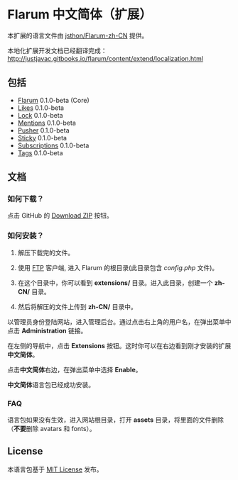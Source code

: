 # Flarum 中文简体（扩展）

本扩展的语言文件由 [jsthon/Flarum-zh-CN](https://github.com/jsthon/Flarum-zh-CN) 提供。

本地化扩展开发文档已经翻译完成：<http://justjavac.gitbooks.io/flarum/content/extend/localization.html>

## 包括

- [Flarum](https://github.com/flarum/core) 0.1.0-beta (Core)
- [Likes](https://github.com/flarum/likes) 0.1.0-beta
- [Lock](https://github.com/flarum/lock) 0.1.0-beta
- [Mentions](https://github.com/flarum/mentions) 0.1.0-beta
- [Pusher](https://github.com/flarum/pusher) 0.1.0-beta
- [Sticky](https://github.com/flarum/sticky) 0.1.0-beta
- [Subscriptions](https://github.com/flarum/subscriptions) 0.1.0-beta
- [Tags](https://github.com/flarum/tags) 0.1.0-beta

## 文档

### 如何下载？

点击 GitHub 的 [Download ZIP](https://github.com/Flarum-Chinese/Flarum-zh-CN/archive/master.zip) 按钮。

### 如何安装？

1. 解压下载完的文件。

2. 使用 [FTP](http://en.wikipedia.org/wiki/File_Transfer_Protocol) 客户端, 进入 Flarum 的根目录(此目录包含 *config.php* 文件)。

3. 在这个目录中，你可以看到 **extensions/** 目录。进入此目录，创建一个 **zh-CN/** 目录。

4. 然后将解压的文件上传到 **zh-CN/** 目录中。

以管理员身份登陆网站，进入管理后台。通过点击右上角的用户名，在弹出菜单中点击 **Administration** 链接。

在左侧的导航中，点击 **Extensions** 按钮。这时你可以在右边看到刚才安装的扩展**中文简体**。

点击**中文简体**右边，在弹出菜单中选择 **Enable**。

**中文简体**语言包已经成功安装。

### FAQ

语言包如果没有生效，进入网站根目录，打开 **assets** 目录，将里面的文件删除（**不要**删除 avatars 和 fonts）。

## License

本语言包基于 [MIT License](](https://github.com/maelsoucaze/flarum/blob/master/LICENSE)) 发布。